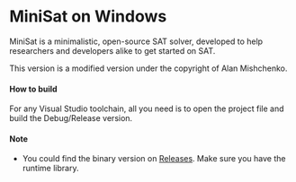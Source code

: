 # MiniSat on Windows
MiniSat is a minimalistic, open-source SAT solver, developed to help 
researchers and developers alike to get started on SAT.

This version is a modified version under the copyright of Alan Mishchenko.

#### How to build
For any Visual Studio toolchain, all you need is to open the project file and build the Debug/Release version.

#### Note
* You could find the binary version on 
[Releases](https://github.com/somnus0208/minisat/releases). Make sure you have the runtime library.